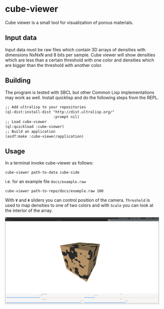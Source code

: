 # cube-viewer

Cube viewer is a small tool for visualization of porous materials.

## Input data

Input data must be raw files which contain 3D arrays of densities with
dimensions NxNxN and 8 bits per sample. Cube viewer will show densities which
are less than a certain threshold with one color and densities which are bigger
than the threshold with another color.

## Building

The program is tested with SBCL but other Common Lisp implementations may work
as well. Install quicklisp and do the following steps from the REPL.

~~~~{.lisp}
;; Add ultralisp to your repositories
(ql-dist:install-dist "http://dist.ultralisp.org/"
                      :prompt nil)
;; Load cube-viewer
(ql:quickload :cube-viewer)
;; Build an application
(asdf:make :cube-viewer/application)
~~~~

## Usage

In a terminal invoke cube-viewer as follows:

~~~~
cube-viewer path-to-data cube-side
~~~~

i.e. for an example file `docs/example.raw`

~~~~
cube-viewer path-to-repo/docs/example.raw 100
~~~~

With `Ψ` and `Φ` sliders you can control position of the camera. `Threshold` is
used to map densities to one of two colors and with `Scale` you can look at the
interior of the array.

![Screenshot](docs/screenshot.png)
